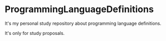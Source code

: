 # ProgrammingLanguageDefinitions

It's my personal study repository about programming language definitions.

It's only for study proposals.
